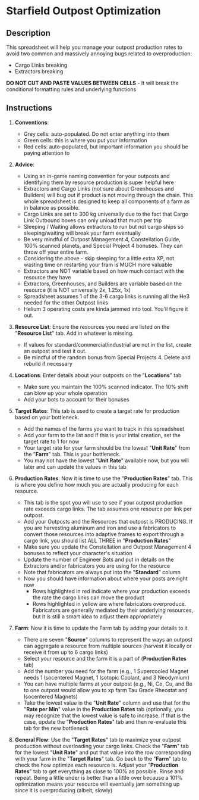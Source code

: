 # Starfield Outpost Optimization

## Description
This spreadsheet will help you manage your outpost production rates to avoid two common and massively annoying bugs related to overproduction:

- Cargo Links breaking
- Extractors breaking

 **DO NOT CUT AND PASTE VALUES BETWEEN CELLS** - It will break the conditional formatting rules and underlying functions										

## Instructions
1. **Conventions**:
     - Grey cells: auto-populated. Do not enter anything into them
     - Green cells: this is where you put your information
     - Red cells: auto-populated, but important information you should be paying attention to
														
2. **Advice**:
   - Using an in-game naming convention for your outposts and identifying them by resource production is super helpful here
   - Extractors and Cargo Links (not sure about Greenhouses and Builders) will bug out if product is not moving through the chain. This whole spreadsheet is designed to keep all components of a farm as in balance as possible.
   - Cargo Links are set to 300 kg universally due to the fact that Cargo Link Outbound boxes can only unload that much per trip
   - Sleeping / Waiting allows extractors to run but not cargo ships so sleeping/waiting will break your farm eventually
   - Be very mindful of Outpost Management 4, Constellation Guide, 100% scanned planets, and Special Project 4 bonuses. They can throw off your entire farm.
   - Considering the above - skip sleeping for a little extra XP, not wasting time on restarting your fram is MUCH more valuable
   - Extractors are NOT variable based on how much contact with the resource they have
   - Extractors, Greenhouses, and Builders are variable based on the resource (it is NOT universally 2x, 1.25x, 1x)
   - Spreadsheet assumes 1 of the 3-6 cargo links is running all the He3 needed for the other Outpost links
   - Helium 3 operating costs are kinda jammed into tool. You'll figure it out.																
  
3.  **Resource List**: Ensure the resources you need are listed on the "**Resource List**" tab. Add in whatever is missing.
     - If values for standard/commercial/industrial are not in the list, create an outpost and test it out.
     - Be mindful of the random bonus from Special Projects 4. Delete and rebuild if necessary
																
4. **Locations**: Enter details about your outposts on the "**Locations**" tab
     - Make sure you maintain the 100% scanned indicator. The 10% shift can blow up your whole operation
     - Add your bots to account for their bonuses
																
5. **Target Rates**: This tab is used to create a target rate for production based on your bottleneck.
     - Add the names of the farms you want to track in this spreadsheet
     - Add your farm to the list and if this is your intial creation, set the target rate to 1 for now
     - Your target rate for your farm should be the lowest "**Unit Rate**" from the "**Farm**" tab. This is your bottleneck. 
     - You may not have the lowest "**Unit Rate**" available now, but you will later and can update the values in this tab
																
7. **Production Rates**: Now it is time to use the "**Production Rates**" tab. This is where you define how much you are actually producing for each resource.
     - This tab is the spot you will use to see if your outpost production rate exceeds cargo links. The tab assumes one resource per link per outpost.
     - Add your Outposts and the Resources that outpost is PRODUCING. If you are harvesting aluminum and iron and use a fabricators to convert those resources into adaptive frames to export through a cargo link, you should list ALL THREE in "**Production Rates**"
     - Make sure you update the Constellation and Outpost Management 4 bonuses to reflect your character's situation
     - Update the number of Engineer Bots and put in details on the Extractors and/or fabricators you are using for the resource
     - Note that fabricators are always put into the "**Standard**" column
     - Now you should have information about where your posts are right now
         - Rows highlighted in red indicate where your production exceeds the rate the cargo links can move the product
         - Rows highlighted in yellow are where fabricators overproduce. Fabricators are generally mediated by their underlying resources, but it is still a smart idea to adjust them appropriately
																
8. **Farm**: Now it is time to update the Farm tab by adding your details to it
     - There are seven "**Source**" columns to represent the ways an outpost can aggregate a resource from multiple sources (harvest it locally or receive it from up to 6 cargo links)
     - Select your resource and the farm it is a part of (**Production Rates** tab)
     - Add the number you need for the farm (e.g., 1 Supercooled Magnet needs 1 Isocentered Magnet, 1 Isotopic Coolant, and 3 Neodymium)
     - You can have multiple farms at your outpost (e.g., Ni, Co, Cu, and Be to one outpost would allow you to xp farm Tau Grade Rheostat and Isocentered Magnets)
     - Take the lowest value in the "**Unit Rate**" column and use that for the "**Rate per Min**" value in the **Production Rates** tab (optionally, you may recognize that the lowest value is safe to increase. If that is the case, update the "**Production Rates**" tab and then re-evaluate this tab for the new bottleneck
																
9. **General Flow**: Use the "**Target Rates**" tab to maximize your outpost production without overloading your cargo links. Check the "**Farm**" tab for the lowest "**Unit Rate**" and put that value into the row corresponding with your farm in the "**Target Rates**" tab. Go back to the "**Farm**" tab to check the how optimize each resource is. Adjust your "**Production Rates**" tab to get everything as close to 100% as possible. Rinse and repeat. Being a little under is better than a little over because a 101% optimization means your resource will eventually jam something up since it is overproducing (albeit, slowly)																
